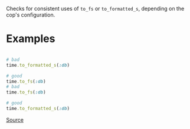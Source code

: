 
Checks for consistent uses of `to_fs` or `to_formatted_s`,
depending on the cop's configuration.

# Examples

```ruby

# bad
time.to_formatted_s(:db)

# good
time.to_fs(:db)
# bad
time.to_fs(:db)

# good
time.to_formatted_s(:db)
```

[Source](http://www.rubydoc.info/gems/rubocop/RuboCop/Cop/Rails/ToFormattedS)
